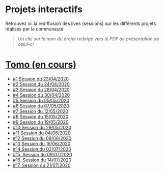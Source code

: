 # Projets interactifs

Retrouvez ici la rediffusion des lives (sessions) sur les différents projets réalisés par la communauté.

> _Un clic sur le nom du projet redirige vers le PDF de présentation de celui-ci_

# [Tomo (en cours)](https://github.com/jasonchampagne/FormationVideo/blob/master/Projets/Interactifs/01-tomo.pdf)

+ [\#1 Session du 23/04/2020](https://www.twitch.tv/videos/600654452)
+ [\#2 Session du 24/04/2020](https://www.twitch.tv/videos/601654372)
+ [\#3 Session du 28/04/2020](https://www.twitch.tv/videos/605542864)
+ [\#4 Session du 30/04/2020](https://www.twitch.tv/videos/607667093)
+ [\#5 Session du 05/05/2020](https://www.twitch.tv/videos/612325736)
+ [\#6 Session du 07/05/2020](https://www.twitch.tv/videos/614279862)
+ [\#7 Session du 12/05/2020](https://www.twitch.tv/videos/619190189)
+ [\#8 Session du 15/05/2020](https://www.twitch.tv/videos/622195438)
+ [\#9 Session du 19/05/2020](https://www.twitch.tv/videos/626073049)
+ [\#10 Session du 29/05/2020](https://www.twitch.tv/videos/635794149)
+ [\#11 Session du 04/06/2020](https://www.twitch.tv/videos/641479186)
+ [\#12 Session du 09/06/2020](https://www.twitch.tv/videos/646381381)
+ [\#13 Session du 16/06/2020](https://www.twitch.tv/videos/652881280)
+ [\#14 Session du 02/07/2020](https://www.twitch.tv/videos/668258806)
+ [\#15. Session du 09/07/2020](https://www.twitch.tv/videos/674964928)
+ [\#16. Session du 14/07/2020](https://www.twitch.tv/videos/679809171)
+ [\#17. Session du 21/07/2020](https://www.twitch.tv/videos/686713403)
